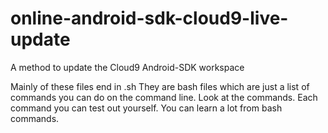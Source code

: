 # online-android-sdk-cloud9-live-update
A method to update the Cloud9 Android-SDK workspace



Mainly of these files end in .sh They are bash files which are just a list of commands you can do on the command line. Look at the commands. Each command you can test out yourself. You can learn a lot from bash commands.

